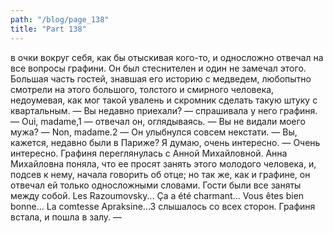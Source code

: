 ```yaml
---
path: "/blog/page_138"
title: "Part 138"
---
```


 в очки вокруг себя, как бы отыскивая кого-то, и односложно отвечал на все вопросы графини. Он был стеснителен и один не замечал этого. Большая часть гостей, знавшая его историю с медведем, любопытно смотрели на этого большого, толстого и смирного человека, недоумевая, как мог такой увалень и скромник сделать такую штуку с квартальным.
— Вы недавно приехали? — спрашивала у него графиня.
— Oui, madame,1 — отвечал он, оглядываясь.
— Вы не видали моего мужа?
— Non, madame.2 — Он улыбнулся совсем некстати.
— Вы, кажется, недавно были в Париже? Я думаю, очень интересно.
— Очень интересно.
Графиня переглянулась с Анной Михайловной. Анна Михайловна поняла, что ее просят занять этого молодого человека, и, подсев к нему, начала говорить об отце; но так же, как и графине, он отвечал ей только односложными словами. Гости были все заняты между собой.
Les Razoumovsky... Ça a été charmant... Vous êtes bien bonne... La comtesse Apraksine...3 слышалось со всех сторон. Графиня встала, и пошла в залу.
—
